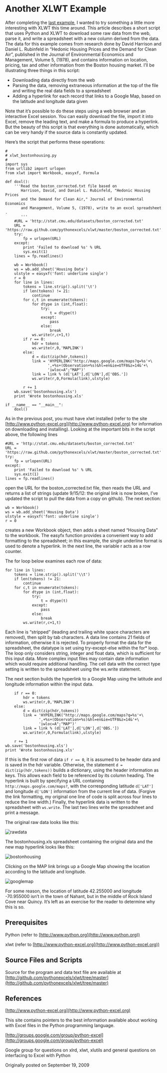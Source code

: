 # Another XLWT Example

After completing the [last
example](./2009_09_10_Using_XLWT_to_Write_Spreadsheets_Without_Excel.html), I
wanted to try something a little more interesting with XLWT this time around.
This article describes a short script that uses Python and XLWT to download some
raw data from the web, parse it, and write a spreadsheet with a new column
derived from the data. The data for this example comes from research done by
David Harrison and Daniel L. Rubinfeld in “Hedonic Housing Prices and the Demand
for Clean Air”, published in the Journal of Environmental Economics and
Management, Volume 5, (1978), and contains information on location, pricing, tax
and other information from the Boston housing market. I’ll be illustrating three
things in this script:

* Downloading data directly from the web
* Parsing the data, removing extraneous information at the top of the file and writing the real data fields to a spreadsheet
* Adding a hyperlink for each record that links to a Google Map, based on the latitude and longitude data given

Note that it’s possible to do these steps using a web browser and an interactive
Excel session. You can easily download the file, import it into Excel, remove
the leading text, and make a formula to produce a hyperlink. But the beauty of
this script is that everything is done automatically, which can be very handy if
the source data is constantly updated.

Here’s the script that performs these operations:

```
#
# xlwt_bostonhousing.py
#
import sys
from urllib2 import urlopen
from xlwt import Workbook, easyxf, Formula

def doxl():
    '''Read the boston_corrected.txt file based on
       Harrison, David, and Daniel L. Rubinfeld, "Hedonic Housing Prices
       and the Demand for Clean Air," Journal of Environmental Economics
       and Management, Volume 5, (1978), write to an excel spreadsheet .  
       '''
    #URL = 'http://stat.cmu.edu/datasets/boston_corrected.txt'
    URL = 'https://raw.github.com/pythonexcels/xlwt/master/boston_corrected.txt'
    try:
        fp = urlopen(URL)
    except:
        print 'Failed to download %s' % URL
        sys.exit(1)
    lines = fp.readlines()

    wb = Workbook()
    ws = wb.add_sheet('Housing Data')
    ulstyle = easyxf('font: underline single')
    r = 0
    for line in lines:
        tokens = line.strip().split('\t')
        if len(tokens) != 21:
            continue
        for c,t in enumerate(tokens):
            for dtype in (int,float):
                try:
                    t = dtype(t)
                except:
                    pass
                else:
                    break 
            ws.write(r,c+1,t)
        if r == 0:
            hdr = tokens
            ws.write(r,0,'MAPLINK')
        else:
            d = dict(zip(hdr,tokens))
            link = 'HYPERLINK("http://maps.google.com/maps?q=%s'+\
                   ',+%s+(Observation+%s)&hl=en&ie=UTF8&z=14&'+\
                   'iwloc=A";"MAP")'
            link = link % (d['LAT'],d['LON'],d['OBS.'])
            ws.write(r,0,Formula(link),ulstyle)

        r += 1
    wb.save('bostonhousing.xls')
    print 'Wrote bostonhousing.xls'

if __name__ == "__main__":
    doxl()
```

As in the previous post, you must have xlwt installed (refer to the site
[http://www.python-excel.org](http://www.python-excel.org) for information on
downloading and installing). Looking at the important bits in the script above,
the following lines

```
#URL = 'http://stat.cmu.edu/datasets/boston_corrected.txt'
URL = 'https://raw.github.com/pythonexcels/xlwt/master/boston_corrected.txt'
try:
    fp = urlopen(URL)
except:
    print 'Failed to download %s' % URL
    sys.exit(1)
lines = fp.readlines()
```

open the URL for the boston_corrected.txt file, then reads the URL and returns a
list of strings (update 9/15/12: the original link is now broken, I’ve updated
the script to pull the data from a copy on github). The next section:

```
wb = Workbook()
ws = wb.add_sheet('Housing Data')
ulstyle = easyxf('font: underline single')
r = 0
```

creates a new Workbook object, then adds a sheet named “Housing Data” to the
workbook. The easyfx function provides a convenient way to add formatting to the
spreadsheet; in this example, the single underline format is used to denote a
hyperlink. In the next line, the variable r acts as a row counter.

The for loop below examines each row of data:

```
for line in lines:
    tokens = line.strip().split('\\t')
    if len(tokens) != 21:
        continue
    for c,t in enumerate(tokens):
        for dtype in (int,float):
            try:
                t = dtype(t)
            except:
                pass
            else:
                break
        ws.write(r,c+1,t)
```

Each line is “stripped” (leading and trailing white space characters are
removed), then split by tab characters. A data line contains 21 fields of
information, otherwise it is rejected. To properly format the data for the
spreadsheet, the datatype is set using try-except-else within the for* loop. The
loop only considers string, integer and float data, which is sufficient for this
input data. More complex input files may contain date information which would
require additional handling. The cell data with the correct type setting is
written to the spreadsheet using the ws.write statement.

The next section builds the hyperlink to a Google Map using the latitude and
longitude information within the input data.

```
    if r == 0:
        hdr = tokens
        ws.write(r,0,'MAPLINK')
    else:
        d = dict(zip(hdr,tokens))
        link = 'HYPERLINK("http://maps.google.com/maps?q=%s'+\
               ',+%s+(Observation+%s)&hl=en&ie=UTF8&z=14&'+\
               'iwloc=A";"MAP")'
        link = link % (d['LAT'],d['LON'],d['OBS.'])
        ws.write(r,0,Formula(link),ulstyle)

    r += 1
wb.save('bostonhousing.xls')
print 'Wrote bostonhousing.xls'
```

If this is the first row of data ``if r == 0``, it is assumed to be header data
and is saved in the hdr variable. Otherwise, the statement ``d = dict(zip(hdr,tokens))`` 
builds a dictionary, using the header information as keys.
This allows each field to be referenced by its column heading. The hyperlink is
built by specifying a URL containing ``http://maps.google.com/maps?``, with the
corresponding latitude ``d['LAT']`` and longitude ``d['LON']`` information from the
current line of data. (Forgive the link formatting, my original one line of code
is split across four lines to reduce the line width.) Finally, the hyperlink
data is written to the spreadsheet with ``ws.write``. The last two lines write the
spreadsheet and print a message.

The original raw data looks like this:

![rawdata](images/20090918_1.png)

The bostonhousing.xls spreadsheet containing the original data and the new map
hyperlink looks like this:

![bostonhousing](images/20090918_2.png)

Clicking on the MAP link brings up a Google Map showing the location according
to the latitude and longitude.

![googlemap](images/20090918_3.png)

For some reason, the location of latitude 42.255000 and longitude -70.955000
isn’t in the town of Nahant, but in the middle of Rock Island Cove near Quincy.
It’s left as an exercise for the reader to determine why this is so.

## Prerequisites

Python (refer to [http://www.python.org](http://www.python.org)) 

xlwt (refer to [http://www.python-excel.org](http://www.python-excel.org))

## Source Files and Scripts

Source for the program and data text file are available
at [http://github.com/pythonexcels/xlwt/tree/master](http://github.com/pythonexcels/xlwt/tree/master)

## References

[http://www.python-excel.org](http://www.python-excel.org)

This site contains pointers to the best information available about working with
Excel files in the Python programming language.

[http://groups.google.com/group/python-excel](http://groups.google.com/group/python-excel) 

Google group for questions on xlrd, xlwt, xlutils and general questions on
interfacing to Excel with Python

Originally posted on September 19, 2009